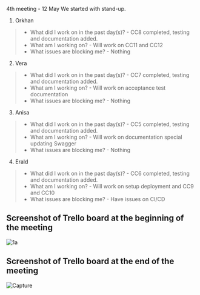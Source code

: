 4th meeting - 12 May
We started with stand-up.
<br/>
1. Orkhan

> * What did I work on in the past day(s)? - CC8 completed, testing and documentation added.<br/>
> * What am I working on? - Will work on CC11 and CC12 <br/>
> * What issues are blocking me? - Nothing <br/>

2. Vera 
> * What did I work on in the past day(s)? - CC7 completed, testing and documentation added.<br/>
> * What am I working on? - Will work on acceptance test documentation <br/>
> * What issues are blocking me? - Nothing <br/>

3. Anisa
> * What did I work on in the past day(s)? - CC5 completed, testing and documentation added.<br/>
> * What am I working on? - Will work on documentation special updating Swagger <br/>
> * What issues are blocking me? - Nothing <br/>

4. Erald
> * What did I work on in the past day(s)? - CC6 completed, testing and documentation added.<br/>
> * What am I working on? - Will work on setup deployment and CC9 and CC10 <br/>
> * What issues are blocking me? - Have issues on CI/CD<br/>

## Screenshot of Trello board at the beginning of the meeting
![1a](https://user-images.githubusercontent.com/41522651/118412837-ddfa6b00-b6a4-11eb-8099-42923fd793c0.PNG)
## Screenshot of Trello board at the end of the meeting
![Capture](https://user-images.githubusercontent.com/41522651/118412902-3467a980-b6a5-11eb-847f-ae7ed2f9b910.PNG)
